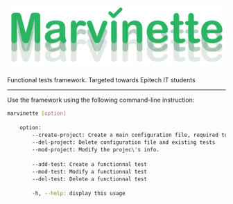 [![Marvinette](images/logo.PNG)](images/logo.PNG)

Functional tests framework. Targeted towards Epitech IT students

---
Use the framework using the following command-line instruction:

```bash
marvinette [option]

    option:
        --create-project: Create a main configuration file, required to make tests
        --del-project: Delete configuration file and existing tests
        --mod-project: Modify the projec\'s info.
        
        --add-test: Create a functionnal test
        --mod-test: Modify a functionnal test
        --del-test: Delete a functionnal test

        -h, --help: display this usage
```
